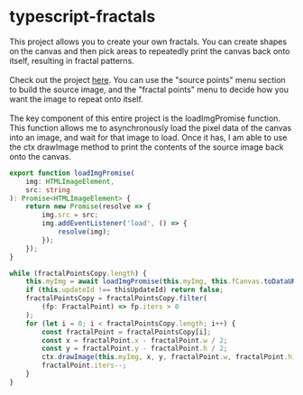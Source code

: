 # typescript-fractals

This project allows you to create your own fractals. You can create shapes on the canvas and then pick areas to repeatedly print the canvas back onto itself, resulting in fractal patterns. </br></br>
Check out the project [here](https://typescript-fractals.netlify.com/). You can use the "source points" menu section to build the source image, and the "fractal points" menu to decide how you want the image to repeat onto itself.</br></br>
The key component of this entire project is the loadImgPromise function. This function allows me to asynchronously load the pixel data of the canvas into an image, and wait for that image to load. Once it has, I am able to use the ctx drawImage method to print the contents of the source image back onto the canvas.

```typescript
export function loadImgPromise(
	img: HTMLImageElement,
	src: string
): Promise<HTMLImageElement> {
	return new Promise(resolve => {
		img.src = src;
		img.addEventListener('load', () => {
			resolve(img);
		});
	});
}
```

```typescript
while (fractalPointsCopy.length) {
	this.myImg = await loadImgPromise(this.myImg, this.fCanvas.toDataURL());
	if (this.updateId !== thisUpdateId) return false;
	fractalPointsCopy = fractalPointsCopy.filter(
		(fp: FractalPoint) => fp.iters > 0
	);
	for (let i = 0; i < fractalPointsCopy.length; i++) {
		const fractalPoint = fractalPointsCopy[i];
		const x = fractalPoint.x - fractalPoint.w / 2;
		const y = fractalPoint.y - fractalPoint.h / 2;
		ctx.drawImage(this.myImg, x, y, fractalPoint.w, fractalPoint.h);
		fractalPoint.iters--;
	}
}
```
